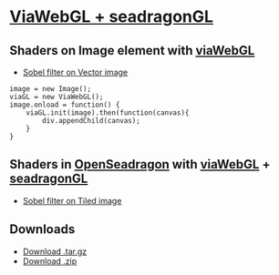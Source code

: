 
# [ViaWebGL + seadragonGL][1]

## Shaders on Image element with [viaWebGL][5]

* [Sobel filter on Vector image][8]

```
image = new Image();
viaGL = new ViaWebGL();
image.onload = function() {
    viaGL.init(image).then(function(canvas){
        div.appendChild(canvas);
    }
}
```

## Shaders in [OpenSeadragon][7] with [viaWebGL][5] + [seadragonGL][6]

* [Sobel filter on Tiled image][4]

## Downloads

* [Download .tar.gz][2]
* [Download .zip][3]

[1]: https://github.com/thejohnhoffer/viaWebGL
[2]: https://github.com/thejohnhoffer/viaWebGL/tarball/master
[3]: https://github.com/thejohnhoffer/viaWebGL/zipball/master
[4]: https://thejohnhoffer.github.io/viaWebGL/sobel/dzi/
[8]: https://thejohnhoffer.github.io/viaWebGL/sobel/svg/
[5]: tools/viaWebGL.js
[6]: tools/seadragonGL.js
[7]: https://openseadragon.github.io